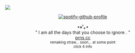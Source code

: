 </div
<div align="center">

![](https://komarev.com/ghpvc/?username=spiritualmutt&abbreviated=true&color=green&label=✧+,+)

</div>
<div align="center">

[![spotify-github-profile](https://spotify-github-profile.kittinanx.com/api/view?uid=31mc5dbs4bh6qyye5trc4h765lzq&cover_image=true&theme=natemoo-re&show_offline=false&background_color=121212&interchange=false&bar_color=73ff00&bar_color_cover=false)](https://github.com/kittinan/spotify-github-profile)
</div>
<p align="center">
  <b>⋆⭒˚｡⋆</b><br>
" I am all the days that you choose to ignore . " <br/>
  <a href="https://pronouns.cc/@thursdayangel">prns cc</a> <br/>
<sub>remaking straw... soon... at some point</sub> <br/>
<sub>click 4 info</sub>

